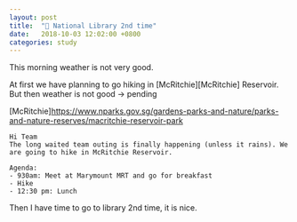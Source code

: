 ```yaml
---
layout: post
title:  "🐢 National Library 2nd time"
date:   2018-10-03 12:02:00 +0800
categories: study
---
```


This morning weather is not very good.

At first we have planning to go hiking in [McRitchie][McRitchie] Reservoir.
But then weather is not good -> pending

[McRitchie]https://www.nparks.gov.sg/gardens-parks-and-nature/parks-and-nature-reserves/macritchie-reservoir-park
```
Hi Team
The long waited team outing is finally happening (unless it rains). We are going to hike in McRitchie Reservoir.

Agenda:
- 930am: Meet at Marymount MRT and go for breakfast
- Hike
- 12:30 pm: Lunch

```

Then I have time to go to library 2nd time, it is nice.

~~~~

